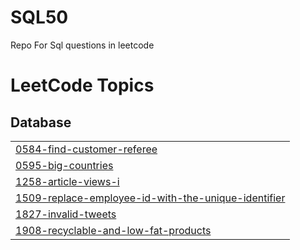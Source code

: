 # SQL50
Repo For Sql questions in leetcode

<!---LeetCode Topics Start-->
# LeetCode Topics
## Database
|  |
| ------- |
| [0584-find-customer-referee](https://github.com/Sreeharij/SQL50/tree/master/0584-find-customer-referee) |
| [0595-big-countries](https://github.com/Sreeharij/SQL50/tree/master/0595-big-countries) |
| [1258-article-views-i](https://github.com/Sreeharij/SQL50/tree/master/1258-article-views-i) |
| [1509-replace-employee-id-with-the-unique-identifier](https://github.com/Sreeharij/SQL50/tree/master/1509-replace-employee-id-with-the-unique-identifier) |
| [1827-invalid-tweets](https://github.com/Sreeharij/SQL50/tree/master/1827-invalid-tweets) |
| [1908-recyclable-and-low-fat-products](https://github.com/Sreeharij/SQL50/tree/master/1908-recyclable-and-low-fat-products) |
<!---LeetCode Topics End-->